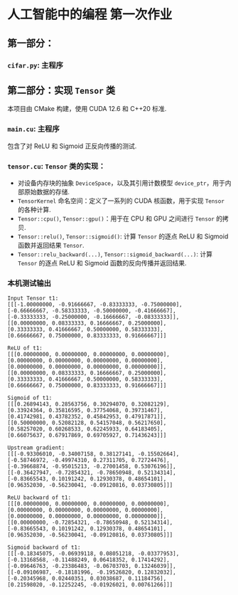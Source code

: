 # 人工智能中的编程 第一次作业

## 第一部分：

### `cifar.py`: 主程序

## 第二部分：实现 ```Tensor``` 类

本项目由 CMake 构建，使用 CUDA 12.6 和 C++20 标准.

### ```main.cu```: 主程序

包含了对 ReLU 和 Sigmoid 正反向传播的测试.

### ```tensor.cu```: ```Tensor``` 类的实现： 
- 对设备内存块的抽象 `DeviceSpace`，以及其引用计数模型 `device_ptr`，用于内部原始数据的存储.
- `TensorKernel` 命名空间：定义了一系列的 CUDA 核函数，用于实现 `Tensor` 的各种计算.
- `Tensor::cpu()`, `Tensor::gpu()`：用于在 CPU 和 GPU 之间进行 `Tensor` 的拷贝.
- `Tensor::relu()`, `Tensor::sigmoid()`: 计算 `Tensor` 的逐点 ReLU 和 Sigmoid 函数并返回结果 `Tensor`.
- `Tensor::relu_backward(...)`, `Tensor::sigmoid_backward(...)`: 计算 `Tensor` 的逐点 ReLU 和 Sigmoid 函数的反向传播并返回结果.

### 本机测试输出

```
Input Tensor t1:
[[[-1.00000000, -0.91666667, -0.83333333, -0.75000000],
[-0.66666667, -0.58333333, -0.50000000, -0.41666667],
[-0.33333333, -0.25000000, -0.16666667, -0.08333333]],
[[0.00000000, 0.08333333, 0.16666667, 0.25000000],
[0.33333333, 0.41666667, 0.50000000, 0.58333333],
[0.66666667, 0.75000000, 0.83333333, 0.91666667]]]

ReLU of t1:
[[[0.00000000, 0.00000000, 0.00000000, 0.00000000],
[0.00000000, 0.00000000, 0.00000000, 0.00000000],
[0.00000000, 0.00000000, 0.00000000, 0.00000000]],
[[0.00000000, 0.08333333, 0.16666667, 0.25000000],
[0.33333333, 0.41666667, 0.50000000, 0.58333333],
[0.66666667, 0.75000000, 0.83333333, 0.91666667]]]

Sigmoid of t1:
[[[0.26894143, 0.28563756, 0.30294070, 0.32082129],
[0.33924364, 0.35816595, 0.37754068, 0.39731467],
[0.41742981, 0.43782352, 0.45842953, 0.47917871]],
[[0.50000000, 0.52082128, 0.54157048, 0.56217650],
[0.58257020, 0.60268533, 0.62245933, 0.64183405],
[0.66075637, 0.67917869, 0.69705927, 0.71436243]]]

Upstream gradient:
[[[-0.93306010, -0.34007158, 0.38127141, -0.15502664],
[-0.58746972, -0.49974310, 0.27311705, 0.72724476],
[-0.39668874, -0.95015213, -0.27001458, 0.53076196]],
[[-0.36427947, -0.72854321, -0.78650948, 0.52134314],
[-0.83665543, 0.10191242, 0.12930378, 0.48654101],
[0.96352030, -0.56230041, -0.09120816, 0.03730805]]]

ReLU backward of t1:
[[[0.00000000, 0.00000000, 0.00000000, 0.00000000],
[0.00000000, 0.00000000, 0.00000000, 0.00000000],
[0.00000000, 0.00000000, 0.00000000, 0.00000000]],
[[0.00000000, -0.72854321, -0.78650948, 0.52134314],
[-0.83665543, 0.10191242, 0.12930378, 0.48654101],
[0.96352030, -0.56230041, -0.09120816, 0.03730805]]]

Sigmoid backward of t1:
[[[-0.18345075, -0.06939118, 0.08051218, -0.03377953],
[-0.13168568, -0.11488249, 0.06418352, 0.17414292],
[-0.09646763, -0.23386483, -0.06703703, 0.13246039]],
[[-0.09106987, -0.18181996, -0.19526820, 0.12832032],
[-0.20345968, 0.02440351, 0.03038687, 0.11184756],
[0.21598020, -0.12252245, -0.01926021, 0.00761266]]]
```